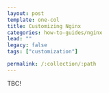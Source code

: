 ```yaml
---
layout: post
template: one-col
title: Customizing Nginx
categories: how-to-guides/nginx
lead: ""
legacy: false
tags: ["customization"]

permalink: /:collection/:path
---
```

TBC!